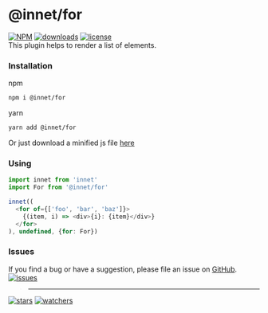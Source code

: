 # @innet/for
[![NPM](https://img.shields.io/npm/v/@innet/for.svg)](https://github.com/d8corp/innet-for/blob/main/CHANGELOG.md)
[![downloads](https://img.shields.io/npm/dm/@innet/for.svg)](https://www.npmjs.com/package/@innet/for)
[![license](https://img.shields.io/npm/l/@innet/for)](https://github.com/d8corp/innet-for/blob/main/LICENSE)  
This plugin helps to render a list of elements.

### Installation
npm
```bash
npm i @innet/for
```
yarn
```bash
yarn add @innet/for
```

Or just download a minified js file
[here](https://github.com/d8corp/innet-for/blob/main/lib/innet-for.min.js)

### Using
```typescript jsx
import innet from 'innet'
import For from '@innet/for'

innet((
  <for of={['foo', 'bar', 'baz']}>
    {(item, i) => <div>{i}: {item}</div>}
  </for>
), undefined, {for: For})
```

### Issues
If you find a bug or have a suggestion, please file an issue on [GitHub](https://github.com/d8corp/innet-for/issues).  
[![issues](https://img.shields.io/github/issues-raw/d8corp/innet-for)](https://github.com/d8corp/innet-for/issues)
> ---
[![stars](https://img.shields.io/github/stars/d8corp/innet-for?style=social)](https://github.com/d8corp/innet-for/stargazers)
[![watchers](https://img.shields.io/github/watchers/d8corp/innet-for?style=social)](https://github.com/d8corp/innet-for/watchers)
